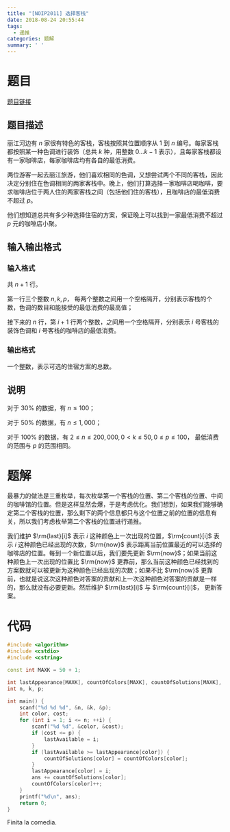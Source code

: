 ```yaml
---
title: "[NOIP2011] 选择客栈"
date: 2018-08-24 20:55:44
tags:
  - 递推
categories: 题解
summary: ' '
---
```


# 题目

[题目链接](https://www.luogu.org/problemnew/show/P1311)

## 题目描述

丽江河边有 $n$ 家很有特色的客栈，客栈按照其位置顺序从 $1$ 到 $n$ 编号。每家客栈都按照某一种色调进行装饰（总共 $k$ 种，用整数 $0 \ldots k-1$ 表示），且每家客栈都设有一家咖啡店，每家咖啡店均有各自的最低消费。

两位游客一起去丽江旅游，他们喜欢相同的色调，又想尝试两个不同的客栈，因此决定分别住在色调相同的两家客栈中。晚上，他们打算选择一家咖啡店喝咖啡，要求咖啡店位于两人住的两家客栈之间（包括他们住的客栈），且咖啡店的最低消费不超过 $p$。

他们想知道总共有多少种选择住宿的方案，保证晚上可以找到一家最低消费不超过 $p$ 元的咖啡店小聚。

## 输入输出格式

### 输入格式

共 $n+1$ 行。

第一行三个整数 $n ,k ,p$， 每两个整数之间用一个空格隔开，分别表示客栈的个数，色调的数目和能接受的最低消费的最高值；

接下来的 $n$ 行，第 $i+1$ 行两个整数，之间用一个空格隔开，分别表示 $i$ 号客栈的装饰色调和 $i$ 号客栈的咖啡店的最低消费。

### 输出格式

一个整数，表示可选的住宿方案的总数。

## 说明

对于 $30\%$ 的数据，有 $n \le 100$；

对于 $50\%$ 的数据，有 $n \le 1,000$；

对于 $100\%$ 的数据，有 $2 \le n \le 200,000, 0 < k \le 50, 0 \le p \le 100$， 最低消费的范围与 $p$ 的范围相同。

# 题解

最暴力的做法是三重枚举，每次枚举第一个客栈的位置、第二个客栈的位置、中间的咖啡馆的位置。但是这样显然会爆，于是考虑优化。我们想到，如果我们能够确定第二个客栈的位置，那么剩下的两个信息都只与这个位置之前的位置的信息有关，所以我们考虑枚举第二个客栈的位置进行递推。

我们维护 $\rm{last}[i]$ 表示 $i$ 这种颜色上一次出现的位置，$\rm{count}[i]$ 表示 $i$ 这种颜色已经出现的次数，$\rm{now}$ 表示距离当前位置最近的可以选择的咖啡店的位置。每到一个新位置以后，我们要先更新 $\rm{now}$；如果当前这种颜色上一次出现的位置比 $\rm{now}$ 更靠前，那么当前这种颜色已经找到的方案数就可以被更新为这种颜色已经出现的次数；如果不比 $\rm{now}$ 更靠前，也就是说这次这种颜色对答案的贡献和上一次这种颜色对答案的贡献是一样的，那么就没有必要更新。然后维护 $\rm{last}[i]$ 与 $\rm{count}[i]$， 更新答案。

# 代码

```cpp
#include <algorithm>
#include <cstdio>
#include <cstring>

const int MAXK = 50 + 1;

int lastAppearance[MAXK], countOfColors[MAXK], countOfSolutions[MAXK], lastAvailable, ans;
int n, k, p;

int main() {
    scanf("%d %d %d", &n, &k, &p);
    int color, cost;
    for (int i = 1; i <= n; ++i) {
        scanf("%d %d", &color, &cost);
        if (cost <= p) {
            lastAvailable = i;
        }
        if (lastAvailable >= lastAppearance[color]) {
            countOfSolutions[color] = countOfColors[color];
        }
        lastAppearance[color] = i;
        ans += countOfSolutions[color];
        countOfColors[color]++;
    }
    printf("%d\n", ans);
    return 0;
}
```

Finita la comedia.